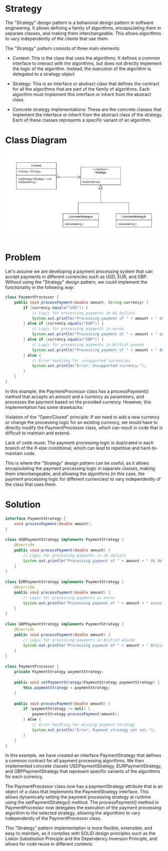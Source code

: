 # Strategy

The "Strategy" design pattern is a behavioral design pattern in software engineering. It allows defining a family of algorithms, encapsulating them in separate classes, and making them interchangeable. This allows algorithms to vary independently of the clients that use them.

The "Strategy" pattern consists of three main elements:

* Context: This is the class that uses the algorithms. It defines a common interface to interact with the algorithms, but does not directly implement the logic of the algorithm. Instead, the execution of the algorithm is delegated to a strategy object.

* Strategy: This is an interface or abstract class that defines the contract for all the algorithms that are part of the family of algorithms. Each algorithm must implement this interface or inherit from the abstract class.

* Concrete strategy implementations: These are the concrete classes that implement the interface or inherit from the abstract class of the strategy. Each of these classes represents a specific variant of an algorithm.

# Class Diagram

![Strategy](../behavioral/class-diagrams/strategy.png "Strategy")

# Problem
 Let's assume we are developing a payment processing system that can accept payments in different currencies such as USD, EUR, and GBP. Without using the "Strategy" design pattern, we could implement the functionality in the following way:

```Java
class PaymentProcessor {
    public void processPayment(double amount, String currency) {
        if (currency.equals("USD")) {
            // Logic for processing payments in US dollars
            System.out.println("Processing payment of " + amount + " US dollars.");
        } else if (currency.equals("EUR")) {
            // Logic for processing payments in euros
            System.out.println("Processing payment of " + amount + " euros.");
        } else if (currency.equals("GBP")) {
            // Logic for processing payments in British pounds
            System.out.println("Processing payment of " + amount + " British pounds.");
        } else {
            // Error handling for unsupported currencies
            System.out.println("Error: Unsupported currency.");
        }
    }
}

```
In this example, the PaymentProcessor class has a processPayment() method that accepts an amount and a currency as parameters, and processes the payment based on the provided currency. However, this implementation has some drawbacks:

Violation of the "Open/Closed" principle: If we need to add a new currency or change the processing logic for an existing currency, we would have to directly modify the PaymentProcessor class, which can result in code that is difficult to maintain and extend.

Lack of code reuse: The payment processing logic is duplicated in each branch of the if-else conditional, which can lead to repetitive and hard-to-maintain code.

This is where the "Strategy" design pattern can be useful, as it allows encapsulating the payment processing logic in separate classes, making them interchangeable, and allowing the algorithms (in this case, the payment processing logic for different currencies) to vary independently of the class that uses them.

# Solution

```Java
interface PaymentStrategy {
    void processPayment(double amount);
}

class USDPaymentStrategy implements PaymentStrategy {
    @Override
    public void processPayment(double amount) {
        // Logic for processing payments in US dollars
        System.out.println("Processing payment of " + amount + " US dollars.");
    }
}

class EURPaymentStrategy implements PaymentStrategy {
    @Override
    public void processPayment(double amount) {
        // Logic for processing payments in euros
        System.out.println("Processing payment of " + amount + " euros.");
    }
}

class GBPPaymentStrategy implements PaymentStrategy {
    @Override
    public void processPayment(double amount) {
        // Logic for processing payments in British pounds
        System.out.println("Processing payment of " + amount + " British pounds.");
    }
}

class PaymentProcessor {
    private PaymentStrategy paymentStrategy;
    
    public void setPaymentStrategy(PaymentStrategy paymentStrategy) {
        this.paymentStrategy = paymentStrategy;
    }
    
    public void processPayment(double amount) {
        if (paymentStrategy != null) {
            paymentStrategy.processPayment(amount);
        } else {
            // Error handling for missing payment strategy
            System.out.println("Error: Payment strategy not set.");
        }
    }
}

```
In this example, we have created an interface PaymentStrategy that defines a common contract for all payment processing algorithms. We then implemented concrete classes USDPaymentStrategy, EURPaymentStrategy, and GBPPaymentStrategy that represent specific variants of the algorithms for each currency.

The PaymentProcessor class now has a paymentStrategy attribute that is an object of a class that implements the PaymentStrategy interface. This allows dynamically setting the payment processing strategy at runtime using the setPaymentStrategy() method. The processPayment() method in PaymentProcessor now delegates the execution of the payment processing algorithm to the selected strategy, allowing the algorithms to vary independently of the PaymentProcessor class.

This "Strategy" pattern implementation is more flexible, extensible, and easy to maintain, as it complies with SOLID design principles such as the Liskov Substitution Principle and the Dependency Inversion Principle, and allows for code reuse in different contexts.





